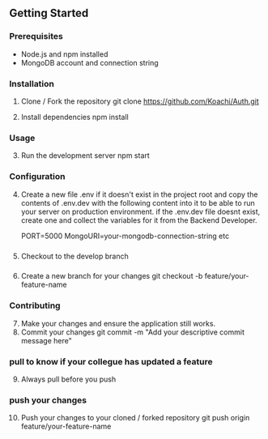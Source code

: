 ## Getting Started

### Prerequisites
- Node.js and npm installed
- MongoDB account and connection string

### Installation
1. Clone / Fork the repository
   git clone https://github.com/Koachi/Auth.git

2. Install dependencies
   npm install

### Usage
3. Run the development server
   npm start

### Configuration
4. Create a new file .env if it doesn't exist in the project root and copy the contents of .env.dev with the following
   content into it to be able to run your server on production environment. if the .env.dev file doesnt exist, create one and collect the variables for it from the Backend Developer.

   PORT=5000
   MongoURI=your-mongodb-connection-string etc

### 
5. Checkout to the develop branch

### 
6. Create a new branch for your changes
   git checkout -b feature/your-feature-name

### Contributing
7. Make your changes and ensure the application still works.
8. Commit your changes
   git commit -m "Add your descriptive commit message here"

### pull to know if your collegue has updated a feature
9. Always pull before you push

### push your changes
10. Push your changes to your cloned / forked repository
git push origin feature/your-feature-name
